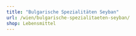 ```yaml
---
title: "Bulgarische Spezialitäten Seyban"
url: /wien/bulgarische-spezialitaeten-seyban/
shop: Lebensmittel
---
```

